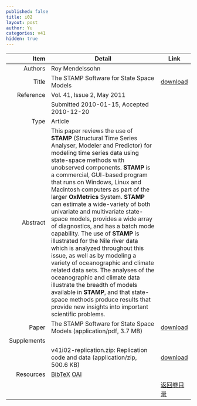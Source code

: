 ```yaml
---
published: false
title: i02
layout: post
author: Yu
categories: v41
hidden: true
---
```


| Item | Detail | Link |
|---:|---|---|
| Authors | Roy Mendelssohn| |
| Title |The STAMP Software for State Space Models | [download](http://www.jstatsoft.org/v41/i02/paper) |
| Reference |Vol. 41, Issue 2, May 2011 | |
| | Submitted 2010-01-15, Accepted 2010-12-20| | 
| Type | Article| |
| Abstract | This paper reviews the use of <b>STAMP</b> (Structural Time Series Analyser, Modeler and Predictor) for modeling time series data using state-space methods with unobserved components. <b>STAMP</b> is a commercial, GUI-based program that runs on Windows, Linux and Macintosh computers as part of the larger <b>OxMetrics</b> System. <b>STAMP</b> can estimate a wide-variety of both univariate and multivariate state-space models, provides a wide array of diagnostics, and has a batch mode capability. The use of <b>STAMP</b> is illustrated for the Nile river data which is analyzed throughout this issue, as well as by modeling a variety of oceanographic and climate related data sets. The analyses of the oceanographic and climate data illustrate the breadth of models available in <b>STAMP</b>, and that state-space methods produce results that provide new insights into important scientific problems.| |
| Paper | The STAMP Software for State Space Models  (application/pdf, 3.7 MB)| [download](http://www.jstatsoft.org/v41/i02/paper) |
| Supplements | | |
| |v41i02-replication.zip: Replication code and data  (application/zip, 500.6 KB)|  [download](http://www.jstatsoft.org/v41/i02/supp/1) |
| Resources | [BibTeX](http://www.jstatsoft.org/v41/i02/bibtex) [OAI](http://www.jstatsoft.org/oai?verb=GetRecord&identifier=oai.jstatsoft/v41/i02&prefix=oai_dc)| |
| |  | [返回卷目录]({{site.baseurl}}/volume/v41.html) |
